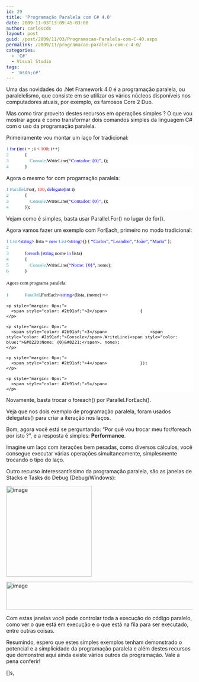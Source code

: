 ```yaml
---
id: 29
title: 'Programação Paralela com C# 4.0'
date: 2009-11-03T13:09:45-03:00
author: carloscds
layout: post
guid: /post/2009/11/03/Programacao-Paralela-com-C-40.aspx
permalink: /2009/11/programacao-paralela-com-c-4-0/
categories:
  - 'C#'
  - Visual Studio
tags:
  - 'msdn;c#'
---
```

Uma das novidades do .Net Framework 4.0 é a programação paralela, ou paralelelismo, que consiste em se utilizar os vários núcleos disponíveis nos computadores atuais, por exemplo, os famosos Core 2 Duo.

Mas como tirar proveito destes recursos em operações simples ? O que vou mostrar agora é como transformar dois comandos simples da linguagem C# com o uso da programação paralela.

Primeiramente vou montar um laço for tradicional:

<div style="font-family: consolas; background: white; color: black; font-size: 10pt;">
  <p style="margin: 0px;">
    <span style="color: #2b91af;">1</span> <span style="color: blue;">for</span> (<span style="color: blue;">int</span> i = <span style="color: red;"></span>; i < <span style="color: red;">100</span>; i++)
  </p>
  
  <p style="margin: 0px;">
    <span style="color: #2b91af;">2</span>             {
  </p>
  
  <p style="margin: 0px;">
    <span style="color: #2b91af;">3</span>                 <span style="color: #2b91af;">Console</span>.WriteLine(<span style="color: blue;">&#8220;Contador: {0}&#8221;</span>, i);
  </p>
  
  <p style="margin: 0px;">
    <span style="color: #2b91af;">4</span>             }
  </p>
</div>

Agora o mesmo for com progamação paralela:

<div style="font-family: consolas; background: white; color: black; font-size: 10pt;">
  <p style="margin: 0px;">
    <span style="color: #2b91af;">1</span> <span style="color: #2b91af;">Parallel</span>.For(<span style="color: red;"></span>, <span style="color: red;">100</span>, <span style="color: blue;">delegate</span>(<span style="color: blue;">int</span> i)
  </p>
  
  <p style="margin: 0px;">
    <span style="color: #2b91af;">2</span>             {
  </p>
  
  <p style="margin: 0px;">
    <span style="color: #2b91af;">3</span>                 <span style="color: #2b91af;">Console</span>.WriteLine(<span style="color: blue;">&#8220;Contador: {0}&#8221;</span>, i);
  </p>
  
  <p style="margin: 0px;">
    <span style="color: #2b91af;">4</span>             });
  </p>
</div>

Vejam como é simples, basta usar Parallel.For() no lugar de for().

Agora vamos fazer um exemplo com ForEach, primeiro no modo tradicional:

<div style="font-family: consolas; background: white; color: black; font-size: 10pt;">
  <p style="margin: 0px;">
    <span style="color: #2b91af;">1</span> <span style="color: #2b91af;">List</span><<span style="color: blue;">string</span>> lista = <span style="color: blue;">new</span> <span style="color: #2b91af;">List</span><<span style="color: blue;">string</span>>() { <span style="color: blue;">&#8220;Carlos&#8221;</span>, <span style="color: blue;">&#8220;Leandro&#8221;</span>, <span style="color: blue;">&#8220;João&#8221;</span>, <span style="color: blue;">&#8220;Maria&#8221;</span> };
  </p>
  
  <p style="margin: 0px;">
    <span style="color: #2b91af;">2</span> 
  </p>
  
  <p style="margin: 0px;">
    <span style="color: #2b91af;">3</span>             <span style="color: blue;">foreach</span> (<span style="color: blue;">string</span> nome <span style="color: blue;">in</span> lista)
  </p>
  
  <p style="margin: 0px;">
    <span style="color: #2b91af;">4</span>             {
  </p>
  
  <p style="margin: 0px;">
    <span style="color: #2b91af;">5</span>                 <span style="color: #2b91af;">Console</span>.WriteLine(<span style="color: blue;">&#8220;Nome: {0}&#8221;</span>, nome);
  </p>
  
  <p style="margin: 0px;">
    <span style="color: #2b91af;">6</span>             }
  </p>
  
  <p style="margin: 0px;">
     
  </p>
  
  <p style="margin: 0px;">
    Agora com programa paralela:
  </p>
  
  <p style="margin: 0px;">
     
  </p>
  
  <div style="font-family: consolas; background: white; color: black; font-size: 10pt;">
    <p style="margin: 0px;">
      <span style="color: #2b91af;">1</span>             <span style="color: #2b91af;">Parallel</span>.ForEach<<span style="color: blue;">string</span>>(lista, (nome) =>
    </p>
    
    <p style="margin: 0px;">
      <span style="color: #2b91af;">2</span>             {
    </p>
    
    <p style="margin: 0px;">
      <span style="color: #2b91af;">3</span>                 <span style="color: #2b91af;">Console</span>.WriteLine(<span style="color: blue;">&#8220;Nome: {0}&#8221;</span>, nome);
    </p>
    
    <p style="margin: 0px;">
      <span style="color: #2b91af;">4</span>             });
    </p>
    
    <p style="margin: 0px;">
      <span style="color: #2b91af;">5</span> 
    </p>
  </div>
</div>

Novamente, basta trocar o foreach() por Parallel.ForEach().

Veja que nos dois exemplo de programação paralela, foram usados delegates() para criar a iteração nos laços.

Bom, agora você está se perguntando: “Por quê vou trocar meu for/foreach por isto ?”, e a resposta é simples: **Performance**.

Imagine um laço com iterações bem pesadas, como diversos cálculos, você consegue executar várias operações simultaneamente, simplesmente trocando o tipo do laço.

Outro recurso interessantíssimo da programação paralela, são as janelas de Stacks e Tasks do Debug (Debug/Windows):

[<img style="display: inline; border: 0px;" title="image" src="http://carloscds.net/wp-content/uploads/image_thumb_6.png" border="0" alt="image" width="231" height="244" />](http://carloscds.net/wp-content/uploads/image_6.png)

[<img style="display: inline; border: 0px;" title="image" src="http://carloscds.net/wp-content/uploads/image_thumb_7.png" border="0" alt="image" width="636" height="75" />](http://carloscds.net/wp-content/uploads/image_7.png)

Com estas janelas você pode controlar toda a execução do código paralelo, como ver o que está em execução e o que está na fila para ser executado, entre outras coisas.

Resumindo, espero que estes simples exemplos tenham demonstrado o potencial e a simplicidade da programação paralela e além destes recursos que demonstrei aqui ainda existe vários outros da programação. Vale a pena conferir!

[]s,